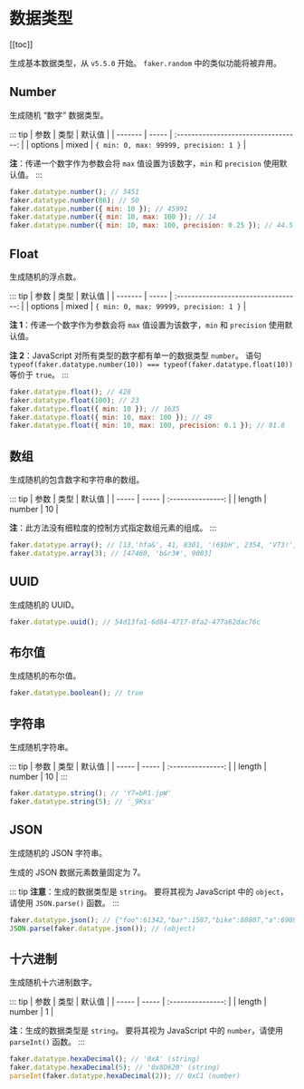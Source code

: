 # 数据类型 <Badge text="5.5.0+" type="tip" vertical="middle"/>

[[toc]]

生成基本数据类型，从 `v5.5.0` 开始。 `faker.random` 中的类似功能将被弃用。

## Number

生成随机 “数字” 数据类型。

::: tip
| 参数 | 类型 | 默认值 |
| ------- | ----- | :----------------------------------: |
| options | mixed | `{ min: 0, max: 99999, precision: 1 }` |

**注**：传递一个数字作为参数会将 `max` 值设置为该数字，`min` 和 `precision` 使用默认值。
:::

```js
faker.datatype.number(); // 3451
faker.datatype.number(86); // 50
faker.datatype.number({ min: 10 }); // 45991
faker.datatype.number({ min: 10, max: 100 }); // 14
faker.datatype.number({ min: 10, max: 100, precision: 0.25 }); // 44.5
```

## Float

生成随机的浮点数。

::: tip
| 参数 | 类型 | 默认值 |
| ------- | ----- | :----------------------------------: |
| options | mixed | `{ min: 0, max: 99999, precision: 1 }` |

**注 1**：传递一个数字作为参数会将 `max` 值设置为该数字，`min` 和 `precision` 使用默认值。

**注 2**：JavaScript 对所有类型的数字都有单一的数据类型 `number`。 语句 `typeof(faker.datatype.number(10)) === typeof(faker.datatype.float(10))` 等价于 `true`。
:::

```js
faker.datatype.float(); // 428
faker.datatype.float(100); // 23
faker.datatype.float({ min: 10 }); // 1635
faker.datatype.float({ min: 10, max: 100 }); // 49
faker.datatype.float({ min: 10, max: 100, precision: 0.1 }); // 81.8
```

## 数组

生成随机的包含数字和字符串的数组。

::: tip
| 参数 | 类型 | 默认值 |
| ----- | ----- | :---------------: |
| length | number | 10 |

**注**：此方法没有细粒度的控制方式指定数组元素的组成。
:::

```js
faker.datatype.array(); // [13,'hfa&', 41, 8301, '(6$bH', 2354, 'V73!', 'm*he?', 11911, 'gbdX#']
faker.datatype.array(3); // [47460, 'b&r3#', 9003]
```

## UUID

生成随机的 UUID。

```js
faker.datatype.uuid(); // 54d13fa1-6d84-4717-8fa2-477a62dac76c
```

## 布尔值

生成随机的布尔值。

```js
faker.datatype.boolean(); // true
```

## 字符串

生成随机字符串。

::: tip
| 参数 | 类型 | 默认值 |
| ----- | ----- | :---------------: |
| length | number | 10 |
:::

```js
faker.datatype.string(); // 'Y7=bR1.jpW'
faker.datatype.string(5); // '_9Kss'
```

## JSON

生成随机的 JSON 字符串。

生成的 JSON 数据元素数量固定为 7。

::: tip
**注意**：生成的数据类型是 `string`。 要将其视为 JavaScript 中的 `object`，请使用 `JSON.parse()` 函数。
:::

```js
faker.datatype.json(); // {"foo":61342,"bar":1587,"bike":88807,"a":69894,"b":"A?+(5w)E/Z","name":"U@Y`>Ygls}","prop":35014} (string)
JSON.parse(faker.datatype.json()); // (object)
```

## 十六进制

生成随机十六进制数字。

::: tip
| 参数 | 类型 | 默认值 |
| ----- | ----- | :---------------: |
| length | number | 1 |

**注**：生成的数据类型是 `string`。 要将其视为 JavaScript 中的 `number`，请使用 `parseInt()` 函数。
:::

```js
faker.datatype.hexaDecimal(); // '0xA' (string)
faker.datatype.hexaDecimal(5); // '0x8D620' (string)
parseInt(faker.datatype.hexaDecimal(2)); // 0xC1 (number)
```
